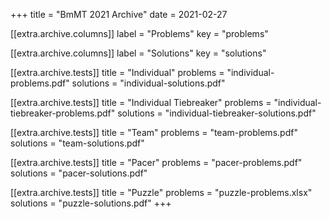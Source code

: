 +++
title = "BmMT 2021 Archive"
date = 2021-02-27

[[extra.archive.columns]]
label = "Problems"
key = "problems"

[[extra.archive.columns]]
label = "Solutions"
key = "solutions"

[[extra.archive.tests]]
title = "Individual"
problems = "individual-problems.pdf"
solutions = "individual-solutions.pdf"

[[extra.archive.tests]]
title = "Individual Tiebreaker"
problems = "individual-tiebreaker-problems.pdf"
solutions = "individual-tiebreaker-solutions.pdf"

[[extra.archive.tests]]
title = "Team"
problems = "team-problems.pdf"
solutions = "team-solutions.pdf"

[[extra.archive.tests]]
title = "Pacer"
problems = "pacer-problems.pdf"
solutions = "pacer-solutions.pdf"

[[extra.archive.tests]]
title = "Puzzle"
problems = "puzzle-problems.xlsx"
solutions = "puzzle-solutions.pdf"
+++
